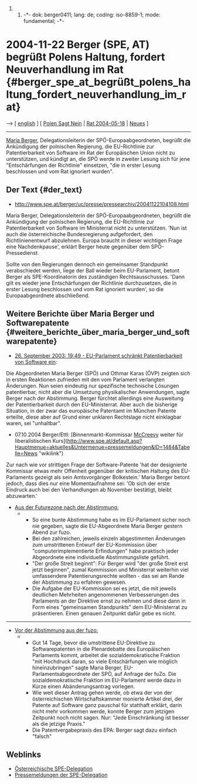 1.  1.  -\*- dok: berger0411; lang: de; coding: iso-8859-1; mode:
        fundamental; -\*-

# 2004-11-22 Berger (SPE, AT) begrüßt Polens Haltung, fordert Neuverhandlung im Rat {#berger_spe_at_begrüßt_polens_haltung_fordert_neuverhandlung_im_rat}

\--\> \[ [ english](Berger0411En "wikilink") \] \[ [ Polen Sagt
Nein](Polon0411De "wikilink") \| [ Rat
2004-05-18](Cons040518De "wikilink") \| [
Neues](SwpatcninoDe "wikilink") \]

------------------------------------------------------------------------

[Maria Berger](http://de.wikipedia.org/wiki/Maria_Berger "wikilink"),
Delegationsleiterin der SPÖ-Europaabgeordneten, begrüßt die Ankündigung
der polnischen Regierung, die EU-Richtlinie zur Patentierbarkeit von
Software im Rat der Europäischen Union nicht zu unterstützen, und
kündigt an, die SPÖ werde in zweiter Lesung sich für jene
\"Entschärfungen der Richtlinie\" einsetzen, \"die in erster Lesung
beschlossen und vom Rat ignoriert wurden\".

## Der Text {#der_text}

-   <http://www.spe.at/berger/uc/presse/pressearchiv/20041122104108.html>

Maria Berger, Delegationsleiterin der SPÖ-Europaabgeordneten, begrüßt
die Ankündigung der polnischen Regierung, die EU-Richtlinie zur
Patentierbarkeit von Software im Ministerrat nicht zu unterstützen.
\'Nun ist auch die österreichische Bundesregierung aufgefordert, den
Richtlinienentwurf abzulehnen. Europa braucht in dieser wichtigen Frage
eine Nachdenkpause\', erklärt Berger heute gegenüber dem
SPÖ-Pressedienst.

Sollte von den Regierungen dennoch ein gemeinsamer Standpunkt
verabschiedet werden, liege der Ball wieder beim EU-Parlament, betont
Berger als SPE-Koordinatorin des zuständigen Rechtsausschusses. \'Dann
gilt es wieder jene Entschärfungen der Richtlinie durchzusetzen, die in
erster Lesung beschlossen und vom Rat ignoriert wurden\', so die
Europaabgeordnete abschließend.

## Weitere Berichte über Maria Berger und Softwarepatente {#weitere_berichte_über_maria_berger_und_softwarepatente}

-   [26. September 2003: 19:49 - EU-Parlament schränkt Patentierbarkeit
    von Software
    ein](http://derstandard.at/?url=/?id=1428765 "wikilink"):

Die Abgeordneten Maria Berger (SPÖ) und Othmar Karas (ÖVP) zeigten sich
in ersten Reaktionen zufrieden mit den vom Parlament verlangten
Änderungen. Nun seien eindeutig nur spezifische technische Lösungen
patentierbar, nicht aber die Umsetzung physikalischer Anwendungen, sagte
Berger nach der Abstimmung. Berger fürchtet allerdings eine Ausweitung
der Patentierbarkeit durch den EU-Ministerrat. Aber auch die bisherige
Situation, in der zwar das europäische Patentamt im München Patente
erteilte, diese aber auf Grund einer unklaren Rechtslage nicht
einklagbar waren, sei \"unhaltbar\".

-   07.10.2004 Berger/Ettl: [Binnenmarkt-Kommissar
    [McCreevy](McCreevy "wikilink") weiter für liberalistischen
    Kurs](http://www.spe.at/default.asp?Hauptmenue=aktuelles&Untermenue=pressemeldungen&ID=1484&Tabelle=News "wikilink")

Zur nach wie vor strittigen Frage der Software-Patente \'hat der
designierte Kommissar etwas mehr Offenheit gegenüber der kritischen
Haltung des EU-Parlaments gezeigt als sein Amtsvorgänger Bolkestein.\'
Maria Berger betont jedoch, dass dies nur eine Momentaufnahme sei: \'Ob
sich der erste Eindruck auch bei den Verhandlungen ab November
bestätigt, bleibt abzuwarten.\'

-   [Aus der Futurezone nach der
    Abstimmung:](http://futurezone.orf.at/futurezone.orf?read=detail&id=188769 "wikilink")
    -   -   So eine bunte Abstimmung habe es im EU-Parlament sicher noch
            nie gegeben, sagte die EU-Abgeordnete Maria Berger gestern
            Abend zur fuzo.
        -   Bei den zahlreichen, jeweils einzeln abgestimmten Änderungen
            zum umstrittenen Entwurf der EU-Kommission über
            \"computerimplementierte Erfindungen\" habe praktisch jeder
            Abgeordnete eine individuelle Abstimmungsliste geführt.
        -   \"Der große Streit beginnt\": Für Berger wird \"der große
            Streit erst jetzt beginnen\", zumal Kommission und
            Ministerrat weiterhin viel umfassendere Patentierungsrechte
            wollten - das sei am Rande der Abstimmung zu erfahren
            gewesen.
        -   Die Aufgabe der EU-Kommission sei es jetzt, die mit jeweils
            deutlichen Mehrheiten angenommenen Verbesserungen des
            Parlaments an der Direktive ernst zu nehmen und diese dann
            in Form eines \"gemeinsamen Standpunkts\" dem EU-Ministerrat
            zu präsentieren. Einen genauen Zeitpunkt dafür gebe es
            nicht.

------------------------------------------------------------------------

-   [Vor der Abstimmung aus der
    fuzo:](http://futurezone.orf.at/futurezone.orf?read=detail&id=184169 "wikilink")
    -   -   Gut 14 Tage, bevor die umstrittene EU-Direktive zu
            Softwarepatenten in die Plenardebatte des Europäischen
            Parlaments kommt, arbeitet die sozialdemokratische Fraktion
            \"mit Hochdruck daran, so viele Entschärfungen wie möglich
            hineinzubringen\" sagte Maria Berger,
            EU-Parlamentsabgeordnete der SPÖ, auf Anfrage der fuZo. Die
            sozialdemokratische Fraktion im EU-Parlament werde dazu in
            Kürze einen Abänderungsantrag vorlegen.
        -   Wie weit dieser Antrag gehen werde, ob etwa der von der
            österreichischen Wirtschaftskammer monierte Artikel drei,
            der Patente auf Software ganz pauschal für statthaft
            erklärt, darin nicht mehr vorkommen werde, konnte Berger zum
            jetzigen Zeitpunkt noch nicht sagen. Nur: \"Jede
            Einschränkung ist besser als die jetzige Praxis.\"
        -   Die Patentvergabepraxis des EPA: Berger sagt dazu einfach
            \"falsch\"

## Weblinks

-   [Österreichische
    SPE-Delegation](http://www.spe.at/default.asp?Hauptmenue=Personen "wikilink")
-   [Pressemeldungen der
    SPE-Delegation](http://www.spe.at/default.asp?Hauptmenue=Aktuelles "wikilink")
